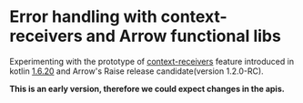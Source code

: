 # Error handling with context-receivers and Arrow functional libs

Experimenting with the prototype of [context-receivers](https://kotlinlang.org/docs/whatsnew1620.html#prototype-of-context-receivers-for-kotlin-jvm) feature introduced in kotlin [1.6.20](https://kotlinlang.org/docs/whatsnew1620.html) 
and Arrow's Raise release candidate(version 1.2.0-RC).

**This is an early version, therefore we could expect changes in the apis.**
